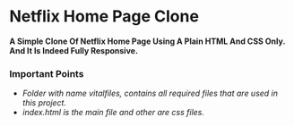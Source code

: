 # Netflix Home Page Clone
**A Simple Clone Of Netflix Home Page Using A Plain HTML And CSS Only. And It Is Indeed Fully Responsive.**
### Important Points
- _Folder with name vitalfiles, contains all required files that are used in this project._
- _index.html is the main file and other are css files._
